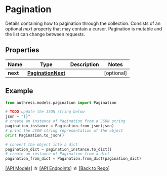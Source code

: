 # Pagination

Details containing how to pagination through the collection. Consists of an optional *next* property that may contain a cursor. Pagination is mutable and the list can change between requests.

## Properties
Name | Type | Description | Notes
------------ | ------------- | ------------- | -------------
**next** | [**PaginationNext**](PaginationNext.md) |  | [optional] 

## Example

```python
from authress.models.pagination import Pagination

# TODO update the JSON string below
json = "{}"
# create an instance of Pagination from a JSON string
pagination_instance = Pagination.from_json(json)
# print the JSON string representation of the object
print Pagination.to_json()

# convert the object into a dict
pagination_dict = pagination_instance.to_dict()
# create an instance of Pagination from a dict
pagination_from_dict = Pagination.from_dict(pagination_dict)
```
[[API Models]](./README.md#documentation-for-models) ☆ [[API Endpoints]](./README.md#documentation-for-api-endpoints) ☆ [[Back to Repo]](../README.md)


